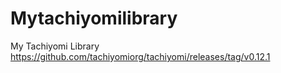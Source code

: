 # Mytachiyomilibrary
My Tachiyomi Library
https://github.com/tachiyomiorg/tachiyomi/releases/tag/v0.12.1
